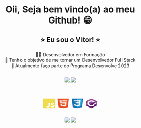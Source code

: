 <h1 align="center"> Oii, Seja bem vindo(a) ao meu Github! 😁</h1>
<h2 align="center"> ⭐ Eu sou o Vitor! ⭐</h2>

<p align="center"> 🧑‍💻 Desenvolvedor em Formação <br>
    📌 Tenho o objetivo de me tornar um Desenvolvedor Full Stack <br>
    📌 Atualmente faço parte do Programa Desenvolve 2023
 </p>

##

 <div align="center">
  <a href="https://github.com/vitorsantini">
  <img height="180em" src="https://github-readme-stats.vercel.app/api?username=vitorsantini&show_icons=true&theme=radical&include_all_commits=false"/>
  <img height="180em" src="https://github-readme-stats.vercel.app/api/top-langs/?username=vitorsantini&layout=compact&langs_count=7&theme=radical"/>
</div>

##

<div style="display: inline_block" align="center"><br>
  <img align="center" alt="Javascript" height="30" width="40" src="https://raw.githubusercontent.com/devicons/devicon/master/icons/javascript/javascript-plain.svg">
  <img align="center" alt="HTML" height="30" width="40" src="https://raw.githubusercontent.com/devicons/devicon/master/icons/html5/html5-original.svg">
  <img align="center" alt="CSS" height="30" width="40" src="https://raw.githubusercontent.com/devicons/devicon/master/icons/css3/css3-original.svg">
<!--   <img align="center" alt="Python" height="30" width="40" src="https://raw.githubusercontent.com/devicons/devicon/master/icons/python/python-original.svg"> -->
  <img align="center" alt="Csharp" height="30" width="40" src="https://raw.githubusercontent.com/devicons/devicon/master/icons/csharp/csharp-original.svg">
</div>

##

<div align="center"> 
  <a href = "mailto:santini.vitor@hotmail.com"><img src="https://img.shields.io/badge/Microsoft_Outlook-0078D4?style=for-the-badge&logo=microsoft-outlook&logoColor=white" target="_blank"></a>
  <a href="https://www.linkedin.com/in/vitorsantini/" target="_blank"><img src="https://img.shields.io/badge/-LinkedIn-%230077B5?style=for-the-badge&logo=linkedin&logoColor=white" target="_blank"></a> 
</div>

